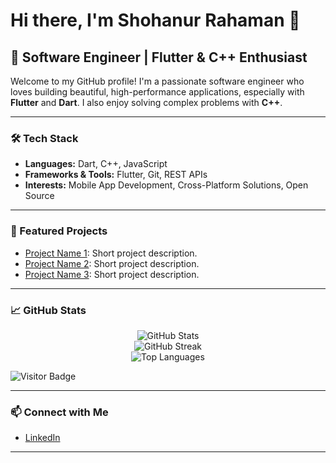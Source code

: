 # Hi there, I'm Shohanur Rahaman 👋

## 🚀 Software Engineer | Flutter & C++ Enthusiast

Welcome to my GitHub profile! I'm a passionate software engineer who loves building beautiful, high-performance applications, especially with **Flutter** and **Dart**. I also enjoy solving complex problems with **C++**.

---

### 🛠️ Tech Stack

- **Languages:** Dart, C++, JavaScript
- **Frameworks & Tools:** Flutter, Git, REST APIs
- **Interests:** Mobile App Development, Cross-Platform Solutions, Open Source

---

### 🌟 Featured Projects

<!-- Replace these example projects with your actual repo links and descriptions -->
- [Project Name 1](https://github.com/shohanur55/project1): Short project description.
- [Project Name 2](https://github.com/shohanur55/project2): Short project description.
- [Project Name 3](https://github.com/shohanur55/project3): Short project description.

---

### 📈 GitHub Stats

<p align="center">
  <img src="https://github-readme-stats.vercel.app/api?username=shohanur55&show_icons=true&theme=radical" alt="GitHub Stats" />
  <br/>
  <img src="https://github-readme-streak-stats.herokuapp.com/?user=shohanur55&theme=radical" alt="GitHub Streak" />
  <br/>
  <img src="https://github-readme-stats.vercel.app/api/top-langs/?username=shohanur55&layout=compact&theme=radical" alt="Top Languages" />
</p>

![Visitor Badge](https://komarev.com/ghpvc/?username=shohanur55&color=brightgreen)

---

### 📫 Connect with Me

- [LinkedIn](https://www.linkedin.com/in/md-shohanur-rahaman-a56999292/)

---

<!-- Optionally, add a fun fact or quote -->
<!--
> "Code is like humor. When you have to explain it, it’s bad." – Cory House
-->
